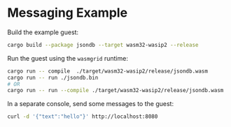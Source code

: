 # Messaging Example

Build the example guest:

```bash
cargo build --package jsondb --target wasm32-wasip2 --release
```

Run the guest using the `wasmgrid` runtime:

```bash
cargo run -- compile  ./target/wasm32-wasip2/release/jsondb.wasm
cargo run -- run ./jsondb.bin
# OR
cargo run -- run --compile ./target/wasm32-wasip2/release/jsondb.wasm
```

In a separate console, send some messages to the guest:

```bash
curl -d '{"text":"hello"}' http://localhost:8080
```
